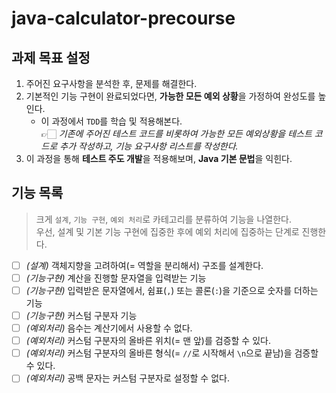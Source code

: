 # java-calculator-precourse

## 과제 목표 설정

1. 주어진 요구사항을 분석한 후, 문제를 해결한다.
2. 기본적인 기능 구현이 완료되었다면, **가능한 모든 예외 상황**을 가정하여 완성도를 높인다.
   - 이 과정에서 `TDD`를 학습 및 적용해본다.  
     👉🏻 _기존에 주어진 테스트 코드를 비롯하여 가능한 모든 예외상황을 테스트 코드로 추가 작성하고, 기능 요구사항 리스트를 작성한다._
3. 이 과정을 통해 **테스트 주도 개발**을 적용해보며, **Java 기본 문법**을 익힌다.

## 기능 목록

> 크게 `설계`, `기능 구현`, `예외 처리`로 카테고리를 분류하여 기능을 나열한다.  
> 우선, 설계 및 기본 기능 구현에 집중한 후에 예외 처리에 집중하는 단계로 진행한다.

- [ ] _(설계)_ 객체지향을 고려하여(= 역할을 분리해서) 구조를 설계한다.
- [ ] _(기능구현)_ 계산을 진행할 문자열을 입력받는 기능
- [ ] _(기능구현)_ 입력받은 문자열에서, 쉼표(`,`) 또는 콜론(`:`)을 기준으로 숫자를 더하는 기능
- [ ] _(기능구현)_ 커스텀 구분자 기능
- [ ] _(예외처리)_ 음수는 계산기에서 사용할 수 없다.
- [ ] _(예외처리)_ 커스텀 구분자의 올바른 위치(= 맨 앞)를 검증할 수 있다.
- [ ] _(예외처리)_ 커스텀 구분자의 올바른 형식(= `//`로 시작해서 `\n`으로 끝남)을 검증할 수 있다.
- [ ] _(예외처리)_ 공백 문자는 커스텀 구분자로 설정할 수 없다.
